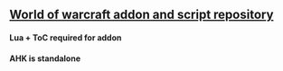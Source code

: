 <h2><u>World of warcraft addon and script repository</u></h2>

<h4>Lua + ToC required for addon</h4>
<h4>AHK is standalone</h4>
